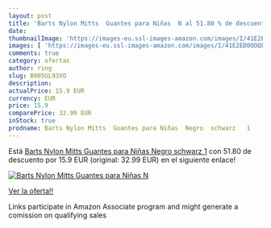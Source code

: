 ```yaml
---
layout: post
title: 'Barts Nylon Mitts  Guantes para Niñas  N al 51.80 % de descuento'
date: 
thumbnailImage: 'https://images-eu.ssl-images-amazon.com/images/I/41E2ED0OOQL._SL200_.jpg'
images: [ 'https://images-eu.ssl-images-amazon.com/images/I/41E2ED0OOQL._SL200_.jpg' ]
comments: true
category: ofertas
author: ring
slug: B005UL93XO
description:
actualPrice: 15.9 EUR
currency: EUR
price: 15.9
comparePrice: 32.99 EUR
inStock: true
prodname: Barts Nylon Mitts  Guantes para Niñas  Negro  schwarz   1
---
```


Está [Barts Nylon Mitts  Guantes para Niñas  Negro  schwarz   1](https://www.amazon.es/dp/B005UL93XO/?tag=tolees-21) con 51.80 de descuento por 15.9 EUR (original: 32.99 EUR) en el siguiente enlace!

[![Barts Nylon Mitts  Guantes para Niñas  N](https://images-eu.ssl-images-amazon.com/images/I/41E2ED0OOQL._SL200_.jpg)](https://www.amazon.es/dp/B005UL93XO/?tag=tolees-21)

[Ver la oferta!!](https://www.amazon.es/dp/B005UL93XO/?tag=tolees-21)

Links participate in Amazon Associate program and might generate a comission on qualifying sales


